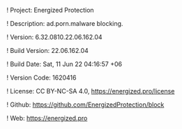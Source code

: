 ! Project: Energized Protection

! Description: ad.porn.malware blocking.

! Version: 6.32.0810.22.06.162.04

! Build Version: 22.06.162.04

! Build Date: Sat, 11 Jun 22 04:16:57 +06

! Version Code: 1620416

! License: CC BY-NC-SA 4.0, https://energized.pro/license

! Github: https://github.com/EnergizedProtection/block

! Web: https://energized.pro

